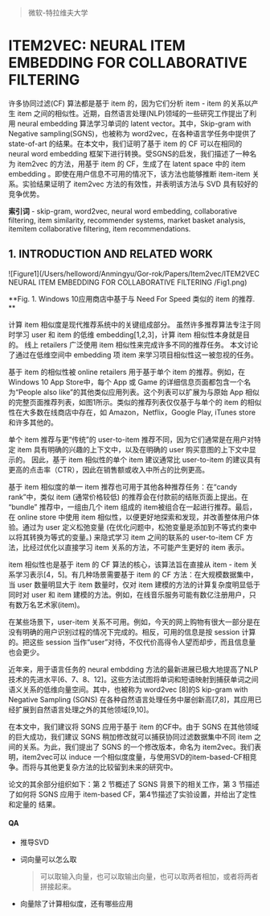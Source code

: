 > 微软-特拉维夫大学

# ITEM2VEC: NEURAL ITEM EMBEDDING FOR COLLABORATIVE FILTERING 

许多协同过滤(CF) 算法都是基于 item 的，因为它们分析 item - item 的关系以产生 item 之间的相似性。近期，自然语言处理(NLP)领域的一些研究工作提出了利用 neural embedding 算法学习单词的 latent vector。其中，Skip-gram with Negative sampling(SGNS)，也被称为 word2vec，在各种语言学任务中提供了 state-of-art 的结果。在本文中，我们证明了基于 item 的 CF 可以在相同的 neural word embedding 框架下进行转换。受SGNS的启发，我们描述了一种名为 item2vec 的方法，用基于 item 的 CF，生成了在 latent space 中的 item embedding 。即使在用户信息不可用的情况下，该方法也能够推断 item-item 关系。实验结果证明了 item2vec 方法的有效性，并表明该方法与 SVD 具有较好的竞争优势。

**索引词** - skip-gram, word2vec, neural word embedding, collaborative filtering, item similarity, recommender systems, market basket analysis, itemitem collaborative filtering, item recommendations.

## 1. INTRODUCTION AND RELATED WORK

![Figure1](/Users/helloword/Anmingyu/Gor-rok/Papers/Item2vec/ITEM2VEC NEURAL ITEM EMBEDDING FOR COLLABORATIVE FILTERING /Fig1.png)

**Fig. 1. Windows 10应用商店中基于与 Need For Speed 类似的 item 的推荐. **

计算 item 相似度是现代推荐系统中的关键组成部分。 虽然许多推荐算法专注于同时学习 user 和 item 的低维 embedding[1,2,3]，计算 item 相似性本身就是目的。 线上 retailers 广泛使用 item 相似性来完成许多不同的推荐任务。 本文讨论了通过在低维空间中 embedding 项 item 来学习项目相似性这一被忽视的任务。

基于 item 的相似性被 online retailers 用于基于单个 item 的推荐。例如，在Windows 10 App Store中，每个 App 或 Game 的详细信息页面都包含一个名为“People also like”的其他类似应用列表。这个列表可以扩展为与原始 App 相似的完整页面推荐列表，如图1所示。类似的推荐列表仅仅基于与单个的 item 的相似性在大多数在线商店中存在，如 Amazon，Netflix，Google Play, iTunes store和许多其他的。

单个 item 推荐与更“传统”的 user-to-item 推荐不同，因为它们通常是在用户对特定 item 具有明确的兴趣的上下文中，以及在明确的 user 购买意图的上下文中显示的。 因此，基于 item 相似性的单个 item 建议通常比  user-to-item 的建议具有更高的点击率（CTR），因此在销售额或收入中所占的比例更高。

基于 item 相似度的单一 item 推荐也可用于其他各种推荐任务：在“candy rank”中，类似 item (通常价格较低) 的推荐会在付款前的结账页面上提出。在 “bundle” 推荐中，一组由几个 item 组成的 item被组合在一起进行推荐。最后，在 online store 中使用 item 相似性，以便更好地探索和发现，并改善整体用户体验。通过为 user 定义松弛变量 (在优化问题中，松弛变量是添加到不等式约束中以将其转换为等式的变量。) 来隐式学习 item 之间的联系的 user-to-item CF 方法，比经过优化以直接学习 item 关系的方法，不可能产生更好的 item 表示。

item 相似性也是基于 item 的 CF 算法的核心，该算法旨在直接从 item - item 关系学习表示[4，5]。有几种场景需要基于 item 的 CF 方法：在大规模数据集中，当 user 数量明显大于 item 数量时，仅对 item 建模的方法的计算复杂度明显低于同时对 user 和 item 建模的方法。例如，在线音乐服务可能有数亿注册用户，只有数万名艺术家(item)。

在某些场景下，user-item 关系不可用。例如，今天的网上购物有很大一部分是在没有明确的用户识别过程的情况下完成的。相反，可用的信息是按 session 计算的。把这些 session 当作“user”对待，不仅代价高得令人望而却步，而且信息量也会更少。

近年来，用于语言任务的 neural embdding 方法的最新进展已极大地提高了NLP技术的先进水平[6、7、8、12]。这些方法试图将单词和短语映射到捕获单词之间语义关系的低维向量空间。其中，也被称为 word2vec [8]的S kip-gram with Negative Sampling (SGNS) 在各种自然语言处理任务中屡创新高[7,8]，其应用已经扩展到自然语言处理之外的其他领域[9,10]。

在本文中，我们建议将 SGNS 应用于基于 item 的CF中。由于 SGNS 在其他领域的巨大成功，我们建议 SGNS 稍加修改就可以捕获协同过滤数据集中不同 item 之间的关系。为此，我们提出了 SGNS 的一个修改版本，命名为 item2vec。我们表明，item2vec可以 induce 一个相似度度量，与使用SVD的item-based-CF相竞争。而将与其他更复杂方法的比较留到未来的研究中。

论文的其余部分组织如下：第 2 节概述了 SGNS 背景下的相关工作，第 3 节描述了如何将 SGNS 应用于 item-based CF，第4节描述了实验设置，并给出了定性和定量的 结果。

#### QA

- 推导SVD

- 词向量可以怎么取

  > 可以取输入向量，也可以取输出向量，也可以取两者相加，或者将两者拼接起来。

- 向量除了计算相似度，还有哪些应用

